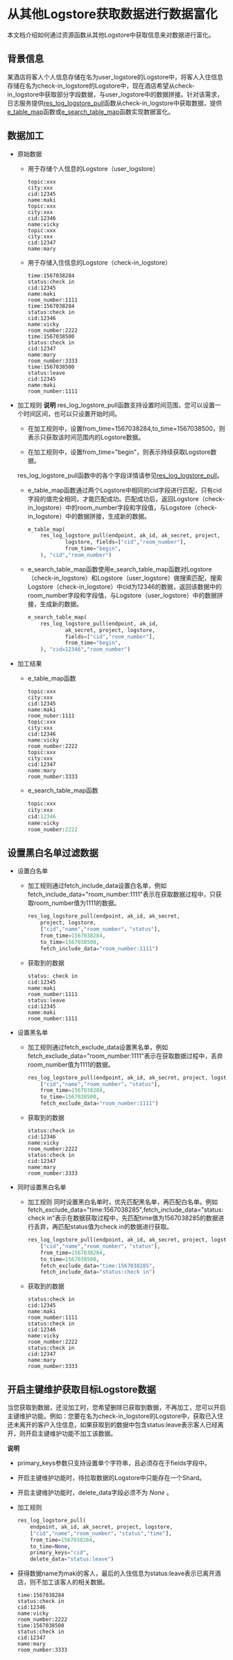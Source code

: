 # 从其他Logstore获取数据进行数据富化


本文档介绍如何通过资源函数从其他Logstore中获取信息来对数据进行富化。

## 背景信息

某酒店将客人个人信息存储在名为user_logstore的Logstore中，将客人入住信息存储在名为check-in_logstore的Logstore中，现在酒店希望从check-in_logstore中获取部分字段数据，与user_logstore中的数据拼接。针对该需求，日志服务提供[res_log_logstore_pull](https://help.aliyun.com/document_detail/129401.htm?spm=a2c4g.11186623.2.6.4ba253beQxaPuJ#section-b3c-kth-p0t)函数从check-in_logstore中获取数据，提供[e_table_map](https://help.aliyun.com/document_detail/125489.htm?spm=a2c4g.11186623.2.7.4ba253beQxaPuJ#section-s80-usp-myx)函数或[e_search_table_map](https://help.aliyun.com/document_detail/125489.htm?spm=a2c4g.11186623.2.8.4ba253beQxaPuJ#section-mp3-goc-rxa)函数实现数据富化。

## 数据加工

* 原始数据

  * 用于存储个人信息的Logstore（user_logstore）

	```
	topic:xxx
	city:xxx
	cid:12345
	name:maki
	topic:xxx
	city:xxx
	cid:12346
	name:vicky
	topic:xxx
	city:xxx
	cid:12347
	name:mary
	```


  * 用于存储入住信息的Logstore（check-in_logstore）

	```
	time:1567038284
	status:check in
	cid:12345
	name:maki
	room_number:1111
	time:1567038284
	status:check in
	cid:12346
	name:vicky
	room_number:2222
	time:1567038500
	status:check in
	cid:12347
	name:mary
	room_number:3333
	time:1567038500
	status:leave
	cid:12345
	name:maki
	room_number:1111
	```


* 加工规则
  **说明** res_log_logstore_pull函数支持设置时间范围，您可以设置一个时间区间，也可以只设置开始时间。

  * 在加工规则中，设置from_time=1567038284,to_time=1567038500，则表示只获取该时间范围内的Logstore数据。

  * 在加工规则中，设置from_time="begin"，则表示持续获取Logstore数据。


  res_log_logstore_pull函数中的各个字段详情请参见[res_log_logstore_pull](https://help.aliyun.com/document_detail/129401.htm?spm=a2c4g.11186623.2.6.4ba253beQxaPuJ#section-b3c-kth-p0t)。

  * e_table_map函数通过两个Logstore中相同的cid字段进行匹配，只有cid字段的值完全相同，才能匹配成功。匹配成功后，返回Logstore（check-in_logstore）中的room_number字段和字段值，与Logstore（check-in_logstore）中的数据拼接，生成新的数据。

	```python
	e_table_map(
		res_log_logstore_pull(endpoint, ak_id, ak_secret, project,
				logstore, fields=["cid","room_number"],
				from_time="begin",
		), "cid","room_number")
	```


  * e_search_table_map函数使用e_search_table_map函数对Logstore（check-in_logstore）和Logstore（user_logstore）做搜索匹配，搜索Logstore（check-in_logstore）中cid为12346的数据，返回该数据中的room_number字段和字段值，与Logstore（user_logstore）中的数据拼接，生成新的数据。

	```python
	e_search_table_map(
		res_log_logstore_pull(endpoint, ak_id,
				ak_secret, project, logstore,
				fields=["cid","room_number"],
				from_time="begin",
		), "cid=12346","room_number")
	```




* 加工结果

  * e_table_map函数

	```
	topic:xxx
	city:xxx
	cid:12345
	name:maki
	room_nuber:1111
	topic:xxx
	city:xxx
	cid:12346
	name:vicky
	room_number:2222
	topic:xxx
	city:xxx
	cid:12347
	name:mary
	room_number:3333
	```


  * e_search_table_map函数

	```python
	topic:xxx
	city:xxx
	cid:12346
	name:vicky
	room_number:2222
	```

## 设置黑白名单过滤数据

* 设置白名单

  * 加工规则通过fetch_include_data设置白名单，例如fetch_include_data="room_number:1111"表示在获取数据过程中，只获取room_number值为1111的数据。

	```python
	res_log_logstore_pull(endpoint, ak_id, ak_secret,
		project, logstore,
		["cid","name","room_number"，"status"],
		from_time=1567038284,
		to_time=1567038500,
		fetch_include_data="room_number:1111")
	```


  * 获取到的数据

	```
	status: check in
	cid:12345
	name:maki
	room_number:1111
	status:leave
	cid:12345
	name:maki
	room_number:1111
	```




* 设置黑名单

  * 加工规则通过fetch_exclude_data设置黑名单，例如fetch_exclude_data="room_number:1111"表示在获取数据过程中，丢弃room_number值为1111的数据。

	```python
	res_log_logstore_pull(endpoint, ak_id, ak_secret, project, logstore,
		["cid","name","room_number"，"status"],
		from_time=1567038284,
		to_time=1567038500,
		fetch_exclude_data="room_number:1111")
	```

  * 获取到的数据

	```
	status:check in
	cid:12346
	name:vicky
	room_number:2222
	status:check in
	cid:12347
	name:mary
	room_number:3333
	```


* 同时设置黑白名单

  * 加工规则 同时设置黑白名单时，优先匹配黑名单，再匹配白名单。例如fetch_exclude_data="time:1567038285",fetch_include_data="status:check in"表示在数据获取过程中，先匹配time值为1567038285的数据进行丢弃，再匹配status值为check in的数据进行获取。

	```python
	res_log_logstore_pull(endpoint, ak_id, ak_secret, project, logstore,
		["cid","name","room_number"，"status"],
		from_time=1567038284,
		to_time=1567038500,
		fetch_exclude_data="time:1567038285",
		fetch_include_data="status:check in")
	```



  * 获取到的数据

	```
	status:check in
	cid:12345
	name:maki
	room_number:1111
	status:check in
	cid:12346
	name:vicky
	room_number:2222
	status:check in
	cid:12347
	name:mary
	room_number:3333
	```

## 开启主键维护获取目标Logstore数据

当您获取到数据，还没加工时，您希望删除已获取到数据，不再加工，您可以开启主键维护功能。例如：您要在名为check-in_logstore的Logstore中，获取已入住还未离开的客户入住信息，如果获取到的数据中包含status:leave表示客人已经离开，则开启主键维护功能不加工该数据。

**说明**

* primary_keys参数只支持设置单个字符串，且必须存在于fields字段中。

* 开启主键维护功能时，待拉取数据的Logstore中只能存在一个Shard。

* 开启主键维护功能时，delete_data字段必须不为 *None* 。

* 加工规则

	```python
	res_log_logstore_pull(
		endpoint, ak_id, ak_secret, project, logstore,
		["cid","name","room_number"，"status","time"],
		from_time=1567038284,
		to_time=None,
		primary_keys="cid",
		delete_data="status:leave")
	```

* 获得数据name为maki的客人，最后的入住信息为status:leave表示已离开酒店，则不加工该客人的相关数据。
	```
	time:1567038284
	status:check in
	cid:12346
	name:vicky
	room_number:2222
	time:1567038500
	status:check in
	cid:12347
	name:mary
	room_number:3333
	```